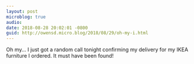 ```yaml
---
layout: post
microblog: true
audio: 
date: 2018-08-28 20:02:01 -0800
guid: http://owensd.micro.blog/2018/08/29/oh-my-i.html
---
```

Oh my... I just got a random call tonight confirming my delivery for my IKEA furniture I ordered. It must have been found! 
